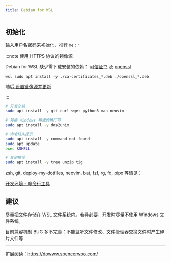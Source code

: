 ```yaml
---
title: Debian for WSL
---
```


## 初始化

输入用户名密码来初始化，推荐 `me` : `'`

:::note 使用 HTTPS 协议的镜像源

Debian for WSL 缺少需下载安装的依赖：
[可信证书](https://packages.debian.org/search?keywords=ca-certificates&exact=1)
及 [openssl](https://packages.debian.org/search?keywords=openssl&exact=1)

    wsl sudo apt install -y ./ca-certificates_*.deb ./openssl_*.deb

随后<a href="/docs/linux/mustdo/mirror-update#debian" target="_blank">
设置镜像源并更新</a>

:::

```bash
# 开发必装
sudo apt install -y git curl wget python3 man neovim

# 转换 Windows 格式的换行符
sudo apt install -y dos2unix

# 命令缺失提示
sudo apt install -y command-not-found
sudo apt update
exec $SHELL

# 其他推荐
sudo apt install -y tree unzip tig
```

zsh, git, deploy-my-dotfiles, neovim, bat, fzf, rg, fd, pipx 等请见：

<a target="_blank"
href="/docs/dev/intro#命令行工具">开发环境 - 命令行工具</a>

## 建议

尽量把文件存储在 WSL 文件系统内。若非必要，开发时尽量不使用 Windows 文件系统。

目前兼容机制 BUG 多不完善：不能监听文件修改、文件管理器交换文件时产生碎片文件等

---

扩展阅读：https://dowww.spencerwoo.com/

